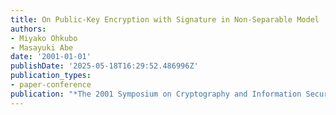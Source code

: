 ```yaml
---
title: On Public-Key Encryption with Signature in Non-Separable Model
authors:
- Miyako Ohkubo
- Masayuki Abe
date: '2001-01-01'
publishDate: '2025-05-18T16:29:52.486996Z'
publication_types:
- paper-conference
publication: "*The 2001 Symposium on Cryptography and Information Security (SCIS'01)*"
---
```

